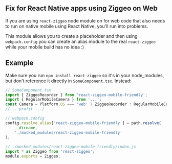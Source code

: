 ## Fix for React Native apps using Ziggeo on Web

If you are using `react-ziggeo` node module on for web code that also needs to run on native mobile using React Native, you'll run into problems.

This module allows you to create a placeholder and then using `webpack.config` you can create an alias module to the real `react-ziggeo` while your mobile build has no idea :)

## Example

Make sure you run `npm install react-ziggeo` so it's in your node_modules, but don't reference it directly in `SomeComponent.tsx`. Instead:

```js
// SomeComponent.tsx
import { ZiggeoRecorder } from 'react-ziggeo-mobile-friendly';
import { RegularMobileCamera } from '...';
const Camera = Platform.OS === 'web' ? ZiggeoRecorder : RegularMobileCamera;
//... profit .../

// webpack.config
config.resolve.alias['react-ziggeo-mobile-friendly'] = path.resolve(
    __dirname,
    './mocked_modules/react-ziggeo-mobile-friendly'
);
  
// ./mocked_modules/react-ziggeo-mobile-friendly/index.js
import * as Ziggeo from 'react-ziggeo';
module.exports = Ziggeo;
```